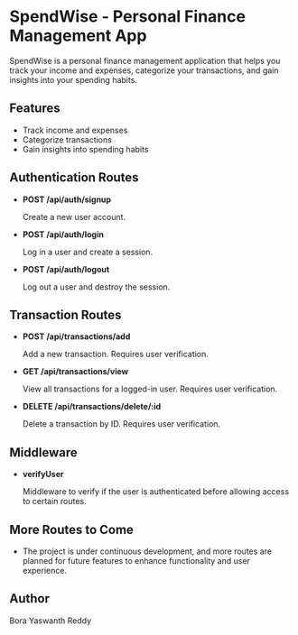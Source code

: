 # SpendWise - Personal Finance Management App

SpendWise is a personal finance management application that helps you track your income and expenses, categorize your transactions, and gain insights into your spending habits.

## Features

- Track income and expenses
- Categorize transactions
- Gain insights into spending habits

## Authentication Routes

- **POST /api/auth/signup**

  Create a new user account.

- **POST /api/auth/login**

  Log in a user and create a session.

- **POST /api/auth/logout**

  Log out a user and destroy the session.

## Transaction Routes

- **POST /api/transactions/add**

  Add a new transaction. Requires user verification.

- **GET /api/transactions/view**

  View all transactions for a logged-in user. Requires user verification.

- **DELETE /api/transactions/delete/:id**

  Delete a transaction by ID. Requires user verification.

## Middleware

- **verifyUser**

  Middleware to verify if the user is authenticated before allowing access to certain routes.

## More Routes to Come

- The project is under continuous development, and more routes are planned for future features to enhance functionality and user experience.

## Author

Bora Yaswanth Reddy
